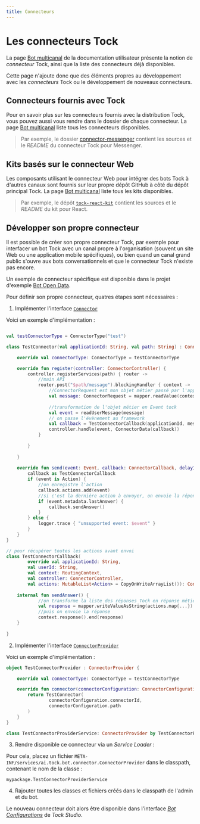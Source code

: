 ```yaml
---
title: Connecteurs
---
```


# Les connecteurs Tock

La page [Bot multicanal](../user/guides/canaux.md) de la documentation utilisateur présente la notion de _connecteur_ Tock,
ainsi que la liste des connecteurs déjà disponibles.

Cette page n'ajoute donc que des éléments propres au développement avec les _connecteurs_ Tock ou le développement de 
nouveaux connecteurs.

## Connecteurs fournis avec Tock

Pour en savoir plus sur les connecteurs fournis avec la distribution Tock, 
vous pouvez aussi vous rendre dans le dossier de chaque connecteur.
La page [Bot multicanal](../user/guides/canaux.md) liste tous les connecteurs disponibles.

> Par exemple, le dossier 
[connector-messenger](https://github.com/theopenconversationkit/tock/tree/master/bot/connector-messenger) 
contient les sources et le _README_ du connecteur Tock pour Messenger.

## Kits basés sur le connecteur Web

Les composants utilisant le connecteur Web pour intégrer des bots Tock à d'autres canaux 
sont fournis sur leur propre dépôt GitHub à côté du dépôt principal Tock.
La page [Bot multicanal](../user/guides/canaux.md) liste tous les kits disponibles.

> Par exemple, le dépôt 
[`tock-react-kit`](https://github.com/theopenconversationkit/tock-react-kit) 
contient les sources et le _README_ du kit pour React.

## Développer son propre connecteur

Il est possible de créer son propre connecteur Tock, par exemple pour interfacer un bot Tock avec un canal propre à 
l'organisation (souvent un site Web ou une application mobile spécifiques), ou bien quand un canal grand public 
s'ouvre aux bots conversationnels et que le connecteur Tock n'existe pas encore.

Un exemple de connecteur spécifique est disponible dans le projet d'exemple [Bot Open Data](https://github.com/theopenconversationkit/tock-bot-open-data/tree/master/src/main/kotlin/connector). 

Pour définir son propre connecteur, quatres étapes sont nécessaires :

1) Implémenter l'interface [`Connector`](https://doc.tock.ai/tock/dokka/tock/ai.tock.bot.connector/-connector/index.html) 

Voici un exemple d'implémentation :

```kotlin

val testConnectorType = ConnectorType("test")

class TestConnector(val applicationId: String, val path: String) : Connector {

    override val connectorType: ConnectorType = testConnectorType

    override fun register(controller: ConnectorController) {
        controller.registerServices(path) { router ->
            //main API
            router.post("$path/message").blockingHandler { context ->
                //ConnectorRequest est mon objet métier passé par l'appli front
                val message: ConnectorRequest = mapper.readValue(context.bodyAsString)
                
                //transformation de l'objet métier en Event tock
                val event = readUserMessage(message)
                // on passe l'évènement au framework
                val callback = TestConnectorCallback(applicationId, message.userId, context, controller)
                controller.handle(event, ConnectorData(callback))
            }
            
        }
            
    }
    
    override fun send(event: Event, callback: ConnectorCallback, delayInMs: Long) {
        callback as TestConnectorCallback
        if (event is Action) {
            //on enregistre l'action
            callback.actions.add(event)
            //si c'est la dernière action à envoyer, on envoie la réponse
            if (event.metadata.lastAnswer) {
                callback.sendAnswer()
            }
        } else {
            logger.trace { "unsupported event: $event" }
        }
    }    
}

// pour récupérer toutes les actions avant envoi
class TestConnectorCallback(
        override val applicationId: String,
        val userId: String,
        val context: RoutingContext,
        val controller: ConnectorController,
        val actions: MutableList<Action> = CopyOnWriteArrayList()): ConnectorCallbackBase(applicationId, testConnectorType) {
    
    internal fun sendAnswer() {
            //on transforme la liste des réponses Tock en réponse métier
            val response = mapper.writeValueAsString(actions.map{...})
            //puis on envoie la réponse
            context.response().end(response)
    }
    
}         

```

2) Implémenter l'interface [`ConnectorProvider`](https://doc.tock.ai/tock/dokka/tock/ai.tock.bot.connector/-connector-provider/index.html)

Voici un exemple d'implémentation :

```kotlin
object TestConnectorProvider : ConnectorProvider {

    override val connectorType: ConnectorType = testConnectorType

    override fun connector(connectorConfiguration: ConnectorConfiguration): Connector {
        return TestConnector(
                connectorConfiguration.connectorId,
                connectorConfiguration.path
        )
    }
}

class TestConnectorProviderService: ConnectorProvider by TestConnectorProvider

```

3) Rendre disponible ce connecteur via un _Service Loader_ :

Pour cela, placez un fichier `META-INF/services/ai.tock.bot.connector.ConnectorProvider` dans le classpath, 
contenant le nom de la classe :

`mypackage.TestConnectorProviderService`

4) Rajouter toutes les classes et fichiers créés dans le classpath de l'admin et du bot.

Le nouveau connecteur doit alors être disponible dans l'interface [_Bot Configurations_](../user/studio/configuration.md) de _Tock Studio_.
